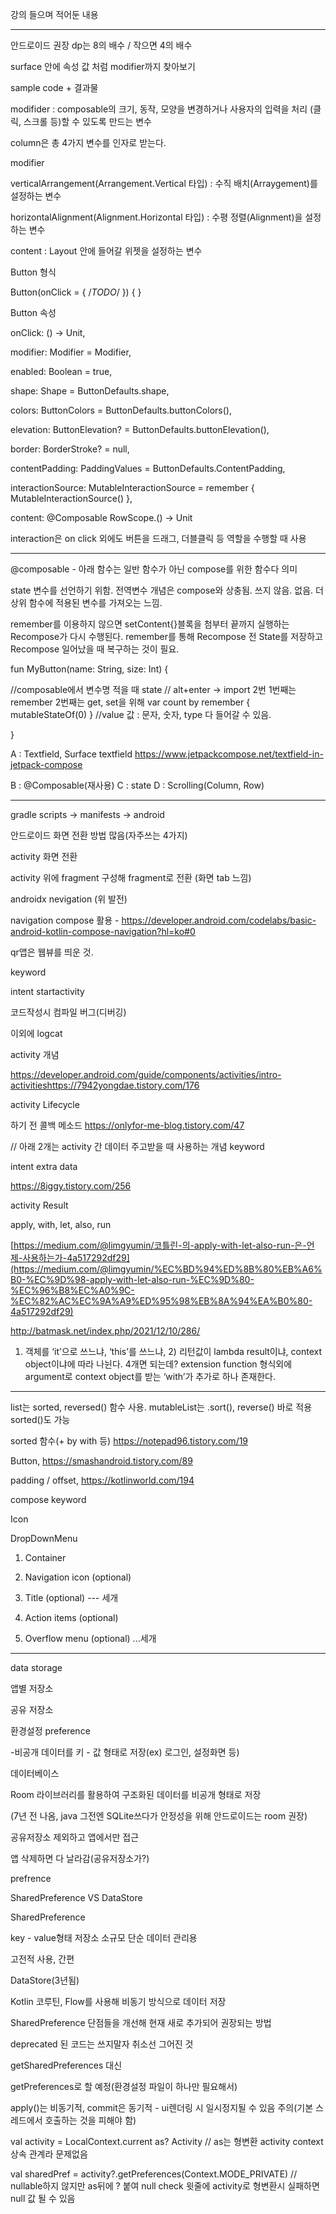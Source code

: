 강의 들으며 적어둔 내용

- - - 
안드로이드 권장 dp는 8의 배수 / 작으면 4의 배수

surface 안에 속성 값 처럼 modifier까지 찾아보기

sample code + 결과물

modifider : composable의 크기, 동작, 모양을 변경하거나 사용자의 입력을 처리
(클릭, 스크롤 등)할 수 있도록 만드는 변수

column은 총 4가지 변수를 인자로 받는다.

modifier

verticalArrangement(Arrangement.Vertical 타입) : 수직 배치(Arraygement)를 설정하는 변수

horizontalAlignment(Alignment.Horizontal 타입) : 수평 정렬(Alignment)을 설정하는 변수

content : Layout 안에 들어갈 위젯을 설정하는 변수


Button 형식

Button(onClick = { /*TODO*/ }) {    }

Button 속성

onClick: () -> Unit,

modifier: Modifier = Modifier,

enabled: Boolean = true,

shape: Shape = ButtonDefaults.shape,

colors: ButtonColors = ButtonDefaults.buttonColors(),

elevation: ButtonElevation? = ButtonDefaults.buttonElevation(),

border: BorderStroke? = null,

contentPadding: PaddingValues = ButtonDefaults.ContentPadding,

interactionSource: MutableInteractionSource = remember { MutableInteractionSource() },

content: @Composable RowScope.() -> Unit

interaction은 on click 외에도 버튼을 드래그, 더블클릭 등 역할을 수행할 때 사용

- - -


@composable - 아래 함수는 일반 함수가 아닌 compose를 위한 함수다 의미

state
변수를 선언하기 위함. 전역변수 개념은 compose와 상충됨. 쓰지 않음. 없음. 더 상위 함수에 적용된 변수를 가져오는 느낌.

remember를 이용하지 않으면 setContent{}블록을 첨부터 끝까지 실행하는 Recompose가 다시 수행된다. remember를 통해 Recompose 전 State를 저장하고 Recompose 일어났을 때 복구하는 것이 필요.

fun MyButton(name: String, size: Int) {

//composable에서 변수명 적을 때 state // alt+enter -> import 2번 1번째는 remember 2번째는 get, set을 위해
var count by remember { mutableStateOf(0) }
//value 값 : 문자, 숫자, type 다 들어갈 수 있음.

}

A : Textfield, Surface
textfield https://www.jetpackcompose.net/textfield-in-jetpack-compose

B : @Composable(재사용)
C : state
D : Scrolling(Column, Row)

- - -

gradle scripts -> manifests -> android

안드로이드 화면 전환 방법 많음(자주쓰는 4가지)

activity 화면 전환

activity 위에 fragment 구성해 fragment로 전환 (화면 tab 느낌)

androidx nevigation (위 발전)

navigation compose 활용 - https://developer.android.com/codelabs/basic-android-kotlin-compose-navigation?hl=ko#0

qr앱은 웹뷰를 띄운 것.

keyword

intent startactivity

코드작성시 컴파일 버그(디버깅)

이외에 logcat


activity 개념

https://developer.android.com/guide/components/activities/intro-activitieshttps://7942yongdae.tistory.com/176

activity Lifecycle

하기 전 콜백 메소드 https://onlyfor-me-blog.tistory.com/47

// 아래 2개는 activity 간 데이터 주고받을 때 사용하는 개념 keyword

intent extra data

https://8iggy.tistory.com/256

activity Result

apply, with, let, also, run

[https://medium.com/@limgyumin/코틀린-의-apply-with-let-also-run-은-언제-사용하는가-4a517292df29](https://medium.com/@limgyumin/%EC%BD%94%ED%8B%80%EB%A6%B0-%EC%9D%98-apply-with-let-also-run-%EC%9D%80-%EC%96%B8%EC%A0%9C-%EC%82%AC%EC%9A%A9%ED%95%98%EB%8A%94%EA%B0%80-4a517292df29)

http://batmask.net/index.php/2021/12/10/286/

1) 객체를 ‘it’으로 쓰느냐, ‘this’를 쓰느냐, 2) 리턴값이 lambda result이냐, context object이냐에 따라 나뉜다. 4개면 되는데? extension function 형식외에 argument로 context object를 받는 ‘with’가 추가로 하나 존재한다.

- - - 

list는 sorted, reversed() 함수 사용. mutableList는 .sort(), reverse() 바로 적용 sorted()도 가능

sorted 함수(+ by with 등)
https://notepad96.tistory.com/19

Button, https://smashandroid.tistory.com/89

padding / offset, https://kotlinworld.com/194

compose keyword

Icon

DropDownMenu

1. Container

2. Navigation icon (optional)
 
4. Title (optional) --- 세개
 

5. Action items (optional)

6. Overflow menu (optional) ...세개


- - - 

data storage

앱별 저장소

공유 저장소

환경설정 preference

-비공개 데이터를 키 - 값 형태로 저장(ex) 로그인, 설정화면 등)

데이터베이스

Room 라이브러리를 활용하여 구조화된 데이터를 비공개 형태로 저장

(7년 전 나옴, java 그전엔 SQLite쓰다가 안정성을 위해 안드로이드는 room 권장)

공유저장소 제외하고 앱에서만 접근

앱 삭제하면 다 날라감(공유저장소가?)

prefrence

SharedPreference VS DataStore

SharedPreference

key - value형태 저장소 소규모 단순 데이터 관리용

고전적 사용, 간편

DataStore(3년됨)

Kotlin 코루틴, Flow를 사용해 비동기 방식으로 데이터 저장

SharedPreference 단점들을 개선해 현재 새로 추가되어 권장되는 방법

deprecated 된 코드는 쓰지말자 취소선 그어진 것

getSharedPreferences 대신

getPreferences로 할 예정(환경설정 파일이 하나만 필요해서)

apply()는 비동기적, commit은 동기적 - ui렌더링 시 일시정지될 수 있음 주의(기본 스레드에서 호출하는 것을 피해야 함)

val activity = LocalContext.current as? Activity // as는 형변환 activity context 상속 관계라 문제없음

val sharedPref = activity?.getPreferences(Context.MODE_PRIVATE) // nullable하지 않지만 as뒤에 ? 붙여 null check 윗줄에 activity로 형변환시 실패하면 null 값 될 수 있음
